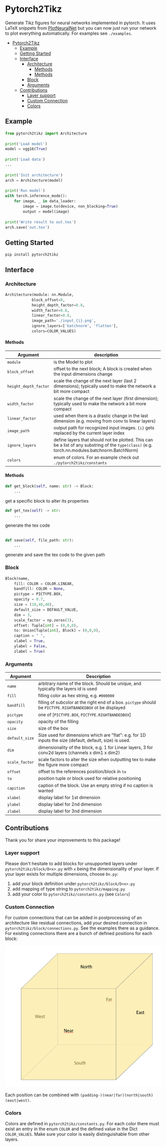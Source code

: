 # Pytorch2Tikz
[//]: # "[![DOI](https://zenodo.org/badge/DOI/10.5281/zenodo.2526396.svg)](https://doi.org/10.5281/zenodo.2526396)"

Generate Tikz figures for neural networks implemented in pytorch. It uses LaTeX snippets from [PlotNeuralNet](https://github.com/HarisIqbal88/PlotNeuralNet) but you can now just run your network to plot everything automatically. For examples see `./examples`.

- [Pytorch2Tikz](#pytorch2tikz)
  - [Example](#example)
  - [Getting Started](#getting-started)
  - [Interface](#interface)
    - [Architecture](#architecture)
      - [Methods](#methods)
      - [Methods](#methods-1)
    - [Block](#block)
    - [Arguments](#arguments)
  - [Contributions](#contributions)
    - [Layer support](#layer-support)
    - [Custom Connection](#custom-connection)
    - [Colors](#colors)


## Example

```python
from pytorch2tikz import Architecture

print('Load model')
model = vgg16(True)

print('Load data')
...

print('Init architecture')
arch = Architecture(model)

print('Run model')
with torch.inference_mode():
    for image, _ in data_loader:
        image = image.to(device, non_blocking=True)
        output = model(image)

print('Write result to out.tex')
arch.save('out.tex')
```

## Getting Started
```
pip install pytorch2tikz
```

## Interface

### Architecture

```python
Architecture(module: nn.Module,
            block_offset=8,
            height_depth_factor=0.8,
            width_factor=0.8,
            linear_factor=0.8,
            image_path='./input_{i}.png',
            ignore_layers=['batchnorm', 'flatten'],
            colors=COLOR_VALUES)
```

#### Methods
Argument | description
---------|-------------
`module` | is the Model to plot
`block_offset` | offset to the next block; A block is created when the input dimensions change
`height_depth_factor` | scale the change of the next layer (last 2 dimensions); typically used to make the network a bit more compact
`width_factor` | scale the change of the next layer (first dimension); typically used to make the network a bit more compact
`linear_factor` | used when there is a drastic change in the last dimension (e.g. moving from conv to linear layers)
`image_path` | output path for recognized input images. `{i}` gets replaced by the current layer index
`ignore_layers` | define layers that should not be plotted. This can be a list of any substring of the `type(class)` (e.g. torch.nn.modules.batchnorm.BatchNorm)
`colors` | enum of colors. For an example check out `./pytorch2tikz/constants`

#### Methods
```python
def get_block(self, name: str) -> Block:
    ...
```

get a specific block to alter its properties

```python
def get_tex(self) -> str:
    ...
```

generate the tex code

```python
    
def save(self, file_path: str):
    ...
```

generate and save the tex code to the given path

### Block

```python
Block(name,
    fill: COLOR = COLOR.LINEAR,
    bandfill: COLOR = None,
    pictype = PICTYPE.BOX,
    opacity = 0.7,
    size = (10,40,40),
    default_size = DEFAULT_VALUE,
    dim = 3,
    scale_factor = np.zeros(3),
    offset: Tuple[int] = (0,0,0),
    to: Union[Tuple[int], Block] = (0,0,0),
    caption = " ",
    xlabel = True,
    ylabel = False,
    zlabel = True)
```

### Arguments

Argument | Description
---------|------------
`name`   | arbitrary name of the block. Should be unique, and typically the layers id is used
`fill`   | filling color as hex string, e.g. `#000000`
`bandfill`| filling of subcolor at the right end of a box. `pictype` should be `PICTYPE.RIGHTBANDEDBOX` ot be displayed
`pictype` | one of [`PICTYPE.BOX`, `PICTYPE.RIGHTBANDEDBOX`]
`opacity` | opacity of the filling
`size`    | size of the box
`default_size` | Size used for dimensions which are "flat": e.g. for 1D inputs the size (default, default, size) is used.
`dim`     | dimensionality of the block, e.g. 1 for Linear layers, 3 for conv2d layers (channels x dim1 x dim2)
`scale_factor` | scale factors to alter the size when outputting tex to make the figure more compact
`offset` | offset to the references position/block in `to`
`to`     | position tuple or block used for relative positioning
`capition`| caption of the block. Use an empty string if no caption is wanted
`xlabel` | display label for 1st dimension
`ylabel` | display label for 2nd dimension
`zlabel` | display label for 3nd dimension

## Contributions

Thank you for share your improvements to this package!

### Layer support
Please don't hesitate to add blocks for unsupported layers under `pytorch2tikz/block/D<x>.py` with `x` being the dimensionality of your layer. If your layer exists for multiple dimensions, choose `Dn.py`:

1. add your block definition under `pytorch2tikz/block/D<x>.py`
2. add mapping of type string to `pytorch2tikz/mapping.py`
3. add your color to `pytorch2tikz/constants.py` (see `Colors`)

### Custom Connection
For custom connections that can be added in postprocessing of an architecture like residual connections, add your desired connection in `pytorch2tikz/block/connections.py`. See the examples there as a guidance. For existing connections there are a bunch of defined positions for each block:

![](docs/landmarks.png)

Each position can be combined with `(padding-)(near|far)(north|south)(east|west)`.

### Colors

Colors are defined in `pytorch2tikz/constants.py`. For each color there must exist an entry in the enum `COLOR` and the defined value in the Dict `COLOR_VALUES`. Make sure your color is easily distinguishable from other layers.